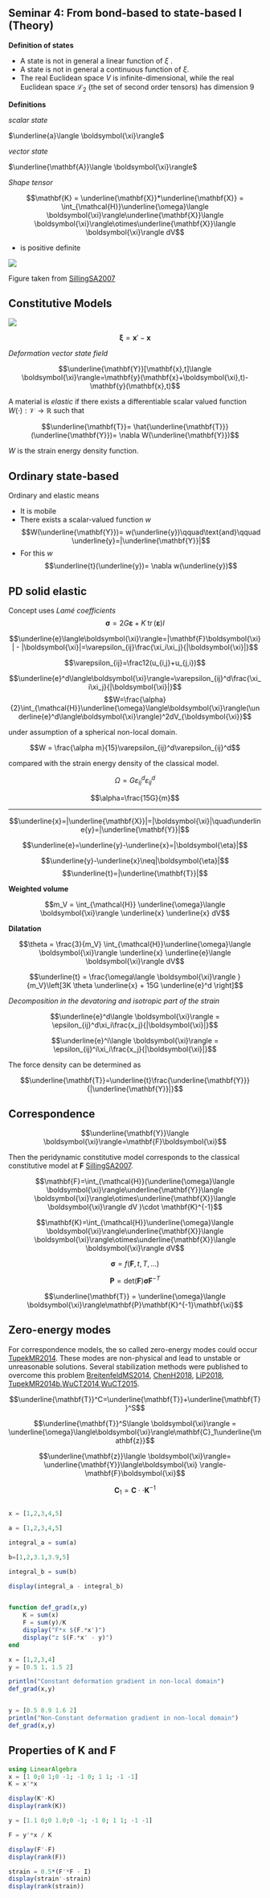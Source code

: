 ## Seminar 4: From bond-based to state-based I (Theory)

**Definition of states**

- A state is not in general a linear function of $\xi$ .
- A state is not in general a continuous function of $\xi$.
- The real Euclidean space $V$ is infinite-dimensional, while the real Euclidean space $\mathcal{L}_2$ (the set of second order tensors) has dimension 9

**Definitions**

*scalar state*

$\underline{a}\langle \boldsymbol{\xi}\rangle$

*vector state*

$\underline{\mathbf{A}}\langle \boldsymbol{\xi}\rangle$

*Shape tensor*

$$\mathbf{K} = \underline{\mathbf{X}}*\underline{\mathbf{X}} = \int_{\mathcal{H}}\underline{\omega}\langle \boldsymbol{\xi}\rangle\underline{\mathbf{X}}\langle \boldsymbol{\xi}\rangle\otimes\underline{\mathbf{X}}\langle \boldsymbol{\xi}\rangle dV$$

- is positive definite

![](../assets/tensors_vs_states.png)

Figure taken from [SillingSA2007](@cite)


## Constitutive Models

![](../assets/pd_states.png)

$$\boldsymbol{\xi} = \mathbf{x}'-\mathbf{x}$$


*Deformation vector state field*

$$\underline{\mathbf{Y}}[\mathbf{x},t]\langle \boldsymbol{\xi}\rangle=\mathbf{y}(\mathbf{x}+\boldsymbol{\xi},t)-\mathbf{y}(\mathbf{x},t)$$


A material is *elastic* if there exists a differentiable scalar valued
function $W(·) : \mathcal{V} \rightarrow \mathbb{R}$ such that

$$\underline{\mathbf{T}}= \hat{\underline{\mathbf{T}}}(\underline{\mathbf{Y}})= \nabla W(\underline{\mathbf{Y}})$$

$W$ is the strain energy density function.

## Ordinary state-based

Ordinary and elastic means
- It is mobile
- There exists a scalar-valued function $w$
$$W(\underline{\mathbf{Y}})= w(\underline{y})\qquad\text{and}\qquad \underline{y}=|\underline{\mathbf{Y}}|$$
- For this $w$
$$\underline{t}(\underline{y})= \nabla w(\underline{y})$$

## PD solid elastic

Concept uses *Lamé coefficients*
$$\boldsymbol{\sigma} = 2G\boldsymbol{\varepsilon} + K \; \operatorname{tr}(\boldsymbol{\varepsilon}) I$$

$$\underline{e}\langle\boldsymbol{\xi}\rangle=|\mathbf{F}\boldsymbol{\xi}| - |\boldsymbol{\xi}|=\varepsilon_{ij}\frac{\xi_i\xi_j}{|\boldsymbol{\xi}|}$$

$$\varepsilon_{ij}=\frac12(u_{i,j}+u_{j,i})$$

$$\underline{e}^d\langle\boldsymbol{\xi}\rangle=\varepsilon_{ij}^d\frac{\xi_i\xi_j}{|\boldsymbol{\xi}|}$$
$$W=\frac{\alpha}{2}\int_{\mathcal{H}}\underline{\omega}\langle\boldsymbol{\xi}\rangle(\underline{e}^d\langle\boldsymbol{\xi}\rangle)^2dV_{\boldsymbol{\xi}}$$


under assumption of a spherical non-local domain.

$$W = \frac{\alpha m}{15}\varepsilon_{ij}^d\varepsilon_{ij}^d$$

compared with the strain energy density of the classical model.

$$\Omega=G\varepsilon_{ij}^d\varepsilon_{ij}^d$$

$$\alpha=\frac{15G}{m}$$

---

$$\underline{x}=|\underline{\mathbf{X}}|=|\boldsymbol{\xi}|\quad\underline{y}=|\underline{\mathbf{Y}}|$$

$$\underline{e}=\underline{y}-\underline{x}=|\boldsymbol{\eta}|$$

$$\underline{y}-\underline{x}\neq|\boldsymbol{\eta}|$$
$$\underline{t}=|\underline{\mathbf{T}}|$$

**Weighted volume**

$$m_V = \int_{\mathcal{H}} \underline{\omega}\langle \boldsymbol{\xi}\rangle \underline{x} \underline{x} dV$$

**Dilatation**

$$\theta = \frac{3}{m_V}  \int_{\mathcal{H}}\underline{\omega}\langle \boldsymbol{\xi}\rangle \underline{x} \underline{e}\langle \boldsymbol{\xi}\rangle dV$$

$$\underline{t} = \frac{\omega\langle \boldsymbol{\xi}\rangle }{m_V}\left[3K \theta \underline{x} + 15G \underline{e}^d  \right]$$

*Decomposition in the devatoring and isotropic part of the strain*

$$\underline{e}^d\langle \boldsymbol{\xi}\rangle = \epsilon_{ij}^d\xi_i\frac{x_j}{|\boldsymbol{\xi}|}$$


$$\underline{e}^i\langle \boldsymbol{\xi}\rangle = \epsilon_{ij}^i\xi_i\frac{x_j}{|\boldsymbol{\xi}|}$$


The force density can be determined as

$$\underline{\mathbf{T}}=\underline{t}\frac{\underline{\mathbf{Y}}}{|\underline{\mathbf{Y}}|}$$


## Correspondence

$$\underline{\mathbf{Y}}\langle \boldsymbol{\xi}\rangle=\mathbf{F}\boldsymbol{\xi}$$

Then the peridynamic constitutive model corresponds to the classical constitutive
model at $\mathbf{F}$ [SillingSA2007](@cite).



$$\mathbf{F}=\int_{\mathcal{H}}(\underline{\omega}\langle \boldsymbol{\xi}\rangle\underline{\mathbf{Y}}\langle \boldsymbol{\xi}\rangle\otimes\underline{\mathbf{X}}\langle \boldsymbol{\xi}\rangle dV )\cdot \mathbf{K}^{-1}$$


$$\mathbf{K}=\int_{\mathcal{H}}\underline{\omega}\langle \boldsymbol{\xi}\rangle\underline{\mathbf{X}}\langle \boldsymbol{\xi}\rangle\otimes\underline{\mathbf{X}}\langle \boldsymbol{\xi}\rangle dV$$

$$\boldsymbol{\sigma} = f(\mathbf{F}, t, T, ...)$$

$$\mathbf{P} = \text{det}(\mathbf{F})\boldsymbol{\sigma}\mathbf{F}^{-T}$$


$$\underline{\mathbf{T}} = \underline{\omega}\langle \boldsymbol{\xi}\rangle\mathbf{P}\mathbf{K}^{-1}\mathbf{\xi}$$


## Zero-energy modes

For correspondence models, the so called zero-energy modes could occur [TupekMR2014](@cite). These modes are non-physical and lead to unstable or unreasonable solutions. Several stabilization methods were published to overcome this problem [BreitenfeldMS2014](@cite), [ChenH2018](@cite), [LiP2018](@cite), [TupekMR2014b](@cite),[WuCT2014](@cite),[WuCT2015](@cite).


$$\underline{\mathbf{T}}^C=\underline{\mathbf{T}}+\underline{\mathbf{T}}^S$$


$$\underline{\mathbf{T}}^S\langle \boldsymbol{\xi}\rangle = \underline{\omega}\langle\boldsymbol{\xi}\rangle\mathbf{C}_1\underline{\mathbf{z}}$$

$$\underline{\mathbf{z}}\langle \boldsymbol{\xi}\rangle= \underline{\mathbf{Y}}\langle\boldsymbol{\xi} \rangle-\mathbf{F}\boldsymbol{\xi}$$


$$\mathbf{C}_1=\mathbf{C}\cdot\cdot\mathbf{K}^{-1}$$


```julia

x = [1,2,3,4,5]

a = [1,2,3,4,5]

integral_a = sum(a)

b=[1,2,3.1,3.9,5]

integral_b = sum(b)

display(integral_a - integral_b)
```

```julia

function def_grad(x,y)
    K = sum(x)
    F = sum(y)/K
    display("F*x $(F.*x')")
    display("z $(F.*x' - y)")
end

x = [1,2,3,4]
y = [0.5 1. 1.5 2]

println("Constant deformation gradient in non-local domain")
def_grad(x,y)


y = [0.5 0.9 1.6 2]
println("Non-Constant deformation gradient in non-local domain")
def_grad(x,y)

```

## Properties of $\mathbf{K}$ and $\mathbf{F}$

```julia
using LinearAlgebra
x = [1 0;0 1;0 -1; -1 0; 1 1; -1 -1]
K = x'*x

display(K'-K)
display(rank(K))

y = [1.1 0;0 1.0;0 -1; -1 0; 1 1; -1 -1]

F = y'*x / K

display(F'-F)
display(rank(F))

strain = 0.5*(F'*F - I)
display(strain'-strain)
display(rank(strain))

```
